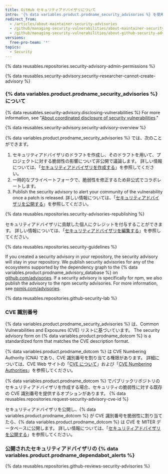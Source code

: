 ```yaml
---
title: GitHub セキュリティアドバイザリについて
intro: '{% data variables.product.prodname_security_advisories %} を使用して、リポジトリにおけるセキュリティの脆弱性に関する情報を非公開で議論、修正、公開できます。'
redirect_from:
  - /articles/about-maintainer-security-advisories
  - /github/managing-security-vulnerabilities/about-maintainer-security-advisories
  - /github/managing-security-vulnerabilities/about-github-security-advisories
versions:
  free-pro-team: '*'
topics:
  - Security
---
```


{% data reusables.repositories.security-advisory-admin-permissions %}

{% data reusables.security-advisory.security-researcher-cannot-create-advisory %}

### {% data variables.product.prodname_security_advisories %} について

{% data reusables.security-advisory.disclosing-vulnerabilities %} For more information, see "[About coordinated disclosure of security vulnerabilities](/code-security/security-advisories/about-coordinated-disclosure-of-security-vulnerabilities)."

{% data reusables.security-advisory.security-advisory-overview %}

{% data variables.product.prodname_security_advisories %} では、次のことができます。

1. セキュリティアドバイザリのドラフトを作成し、そのドラフトを用いて、プロジェクトに対する脆弱性の影響について非公開で議論します。 詳しい情報については、「[セキュリティアドバイザリを作成する](/github/managing-security-vulnerabilities/creating-a-security-advisory)」を参照してください。
2. 一時的なプライベートフォークで、脆弱性を修正するため非公式でコラボレートします。
3. Publish the security advisory to alert your community of the vulnerability once a patch is released. 詳しい情報については、「[セキュリティアドバイザリを公開する](/github/managing-security-vulnerabilities/publishing-a-security-advisory)」を参照してください。

{% data reusables.repositories.security-advisories-republishing %}

セキュリティアドバイザリに貢献した個人にクレジットを付与することができます。 詳しい情報については、「[セキュリティアドバイザリを編集する](/github/managing-security-vulnerabilities/editing-a-security-advisory#about-credits-for-security-advisories)」を参照してください。

{% data reusables.repositories.security-guidelines %}

If you created a security advisory in your repository, the security advisory will stay in your repository. We publish security advisories for any of the ecosystems supported by the dependency graph to the {% data variables.product.prodname_advisory_database %} on [github.com/advisories](https://github.com/advisories). If a security advisory is specifically for npm, we also publish the advisory to the npm security advisories. For more information, see [npmjs.com/advisories](https://www.npmjs.com/advisories).

{% data reusables.repositories.github-security-lab %}

### CVE 識別番号

{% data variables.product.prodname_security_advisories %} は、Common Vulnerabilities and Exposures (CVE) リストに基づいています。 The security advisory form on {% data variables.product.prodname_dotcom %} is a standardized form that matches the CVE description format.

{% data variables.product.prodname_dotcom %} は CVE Numbering Authority (CNA) であり、CVE 識別番号を割り当てる権限があります。 詳細については、CVE Web サイトの「[CVE について](https://cve.mitre.org/about/index.html)」および「[CVE Numbering Authorities](https://cve.mitre.org/cve/cna.html)」を参照してください。

{% data variables.product.prodname_dotcom %} でパブリックリポジトリのセキュリティアドバイザリを作成する場合、セキュリティの脆弱性に対する既存の CVE 識別番号を提供するオプションがあります。 {% data reusables.repositories.request-security-advisory-cve-id %}

セキュリティアドバイザリを公開し、{% data variables.product.prodname_dotcom %} が CVE 識別番号を脆弱性に割り当てたら、{% data variables.product.prodname_dotcom %} は CVE を MITER データベースに公開します。 詳しい情報については、「[セキュリティアドバイザリを公開する](/github/managing-security-vulnerabilities/publishing-a-security-advisory#requesting-a-cve-identification-number)」を参照してください。

### 公開されたセキュリティアドバイザリの {% data variables.product.prodname_dependabot_alerts %}

{% data reusables.repositories.github-reviews-security-advisories %}
